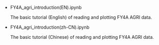 - FY4A_agri_introduction(EN).ipynb

  The basic tutorial (English) of reading and plotting FY4A AGRI data.
  
- FY4A_agri_introduction(zh-CN).ipynb

  The basic tutorial (Chinese) of reading and plotting FY4A AGRI data.